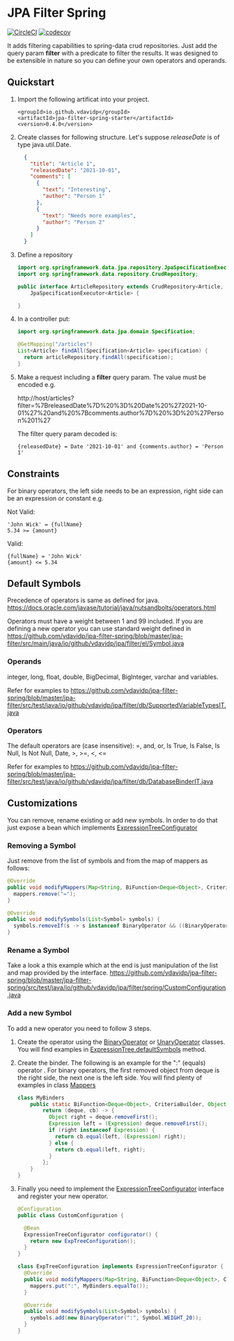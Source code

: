 # JPA Filter Spring

[![CircleCI](https://circleci.com/gh/circleci/circleci-docs.svg?style=shield)](https://circleci.com/gh/vdavidp/jpa-filter-spring) [![codecov](https://codecov.io/gh/vdavidp/jpa-filter-spring/branch/master/graph/badge.svg?token=CSCU81AV0H)](https://codecov.io/gh/vdavidp/jpa-filter-spring)

It adds filtering capabilities to spring-data crud repositories. Just add the query param **filter** with a predicate to filter the results. It was designed to be extensible in nature so you can define your own operators and operands.


## Quickstart

1. Import the following artificat into your project.
    ```
    <groupId>io.github.vdavidp</groupId>
    <artifactId>jpa-filter-spring-starter</artifactId>
    <version>0.4.0</version>
    ```
1. Create classes for following structure. Let's suppose *releaseDate* is of type java.util.Date.
    ```json
      {
        "title": "Article 1",
        "releasedDate": "2021-10-01",
        "comments": [
          {
            "text": "Interesting",
            "author": "Person 1"
          },
          {
            "text": "Needs more examples",
            "author": "Person 2"
          }
        ]
      }
    ```
1. Define a repository
    ```java
    import org.springframework.data.jpa.repository.JpaSpecificationExecutor;
    import org.springframework.data.repository.CrudRepository;

    public interface ArticleRepository extends CrudRepository<Article, Long>,
        JpaSpecificationExecutor<Article> {

    }
    ```
1. In a controller put:
    ```java
    import org.springframework.data.jpa.domain.Specification;

    @GetMapping("/articles")
    List<Article> findAll(Specification<Article> specification) {
      return articleRepository.findAll(specification);
    }
    ```
1. Make a request including a **filter** query param. The value must be encoded e.g.

    http://host/articles?filter=%7BreleasedDate%7D%20%3D%20Date%20%272021-10-01%27%20and%20%7Bcomments.author%7D%20%3D%20%27Person%201%27

    The filter query param decoded is: 
    ```
    {releasedDate} = Date '2021-10-01' and {comments.author} = 'Person 1'
    ```

## Constraints
For binary operators, the left side needs to be an expression, right side can be an expression or constant e.g.

Not Valid:
```
'John Wick' = {fullName}
5.34 >= {amount}
```

Valid:
```
{fullName} = 'John Wick'
{amount} <= 5.34
```

## Default Symbols
Precedence of operators is same as defined for java. https://docs.oracle.com/javase/tutorial/java/nutsandbolts/operators.html

Operators must have a weight between 1 and 99 included. If you are defining a new operator you can use standard weight defined in https://github.com/vdavidp/jpa-filter-spring/blob/master/jpa-filter/src/main/java/io/github/vdavidp/jpa/filter/el/Symbol.java

### Operands
integer, long, float, double, BigDecimal, BigInteger, varchar and variables.

Refer for examples to https://github.com/vdavidp/jpa-filter-spring/blob/master/jpa-filter/src/test/java/io/github/vdavidp/jpa/filter/db/SupportedVariableTypesIT.java

### Operators
The default operators are (case insensitive):
=, and, or, Is True, Is False, Is Null, Is Not Null, Date, >, >=, <, <=

Refer for examples to https://github.com/vdavidp/jpa-filter-spring/blob/master/jpa-filter/src/test/java/io/github/vdavidp/jpa/filter/db/DatabaseBinderIT.java

## Customizations
You can remove, rename existing or add new symbols. In order to do that just expose a bean which implements [ExpressionTreeConfigurator](https://github.com/vdavidp/jpa-filter-spring/blob/master/jpa-filter-spring/src/main/java/io/github/vdavidp/jpa/filter/spring/ExpressionTreeConfigurator.java)

### Removing a Symbol
Just remove from the list of symbols and from the map of mappers as follows:
```java
@Override
public void modifyMappers(Map<String, BiFunction<Deque<Object>, CriteriaBuilder, Object>> mappers) {
  mappers.remove("=");
}

@Override
public void modifySymbols(List<Symbol> symbols) {
  symbols.removeIf(s -> s instanceof BinaryOperator && ((BinaryOperator)s).getSymbol().equals("="));
}
```
### Rename a Symbol
Take a look a this example which at the end is just manipulation of the list and map provided by the interface. https://github.com/vdavidp/jpa-filter-spring/blob/master/jpa-filter-spring/src/test/java/io/github/vdavidp/jpa/filter/spring/CustomConfiguration.java

### Add a new Symbol
To add a new operator you need to follow 3 steps.
1. Create the operator using the [BinaryOperator](https://github.com/vdavidp/jpa-filter-spring/blob/master/jpa-filter/src/main/java/io/github/vdavidp/jpa/filter/el/BinaryOperator.java) or [UnaryOperator](https://github.com/vdavidp/jpa-filter-spring/blob/master/jpa-filter/src/main/java/io/github/vdavidp/jpa/filter/el/BinaryOperator.java) classes. You will find examples in [ExpressionTree.defaultSymbols](https://github.com/vdavidp/jpa-filter-spring/blob/master/jpa-filter/src/main/java/io/github/vdavidp/jpa/filter/el/ExpressionTree.java#L90) method.
1. Create the binder. The following is an example for the ":" (equals) operator . For binary operators, the first removed object from deque is the right side, the next one is the left side. You will find plenty of examples in class [Mappers](https://github.com/vdavidp/jpa-filter-spring/blob/master/jpa-filter/src/main/java/io/github/vdavidp/jpa/filter/db/Mappers.java)

    ```java
    class MyBinders
        public static BiFunction<Deque<Object>, CriteriaBuilder, Object> equalTo() {
            return (deque, cb) -> {
              Object right = deque.removeFirst();
              Expression left = (Expression) deque.removeFirst();
              if (right instanceof Expression) {
                return cb.equal(left, (Expression) right);
              } else {
                return cb.equal(left, right);
              }
            };
        }
    }
    ```
1. Finally you need to implement the [ExpressionTreeConfigurator](https://github.com/vdavidp/jpa-filter-spring/blob/master/jpa-filter-spring/src/main/java/io/github/vdavidp/jpa/filter/spring/ExpressionTreeConfigurator.java) interface and register your new operator.
    
    ```java
    @Configuration
    public class CustomConfiguration {

      @Bean
      ExpressionTreeConfigurator configurator() {
        return new ExpTreeConfiguration();
      }
    }
    
    class ExpTreeConfiguration implements ExpressionTreeConfigurator {
      @Override
      public void modifyMappers(Map<String, BiFunction<Deque<Object>, CriteriaBuilder, Object>> mappers) {
        mappers.put(":", MyBinders.equalTo());
      }

      @Override
      public void modifySymbols(List<Symbol> symbols) {
        symbols.add(new BinaryOperator(":", Symbol.WEIGHT_20));
      }
    }
    ```
